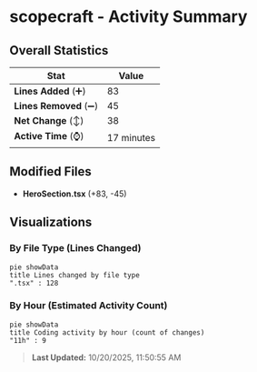 # scopecraft - Activity Summary 

## Overall Statistics

| Stat                   | Value                                                             |
| ---------------------- | ----------------------------------------------------------------- |
| **Lines Added** (➕)   | 83                                          |
| **Lines Removed** (➖) | 45                                        |
| **Net Change** (↕)    | 38                |
| **Active Time** (⌚)   | 17 minutes |


## Modified Files
- **HeroSection.tsx** (+83, -45)

## Visualizations

### By File Type (Lines Changed)

```mermaid
pie showData
title Lines changed by file type
".tsx" : 128
```

### By Hour (Estimated Activity Count)

```mermaid
pie showData
title Coding activity by hour (count of changes)
"11h" : 9
```


> **Last Updated:** 10/20/2025, 11:50:55 AM